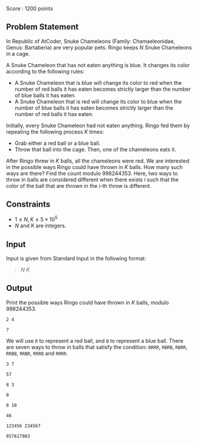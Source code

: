 Score : $1200$ points

## Problem Statement

In Republic of AtCoder, Snuke Chameleons (Family: Chamaeleonidae, Genus: Bartaberia) are very popular pets.
Ringo keeps $N$ Snuke Chameleons in a cage.

A Snuke Chameleon that has not eaten anything is blue. It changes its color according to the following rules:

- A Snuke Chameleon that is blue will change its color to red when the number of red balls it has eaten becomes strictly larger than the number of blue balls it has eaten.
- A Snuke Chameleon that is red will change its color to blue when the number of blue balls it has eaten becomes strictly larger than the number of red balls it has eaten.

Initially, every Snuke Chameleon had not eaten anything. Ringo fed them by repeating the following process $K$ times:

- Grab either a red ball or a blue ball.
- Throw that ball into the cage. Then, one of the chameleons eats it.

After Ringo threw in $K$ balls, all the chameleons were red. We are interested in the possible ways Ringo could have thrown in $K$ balls. How many such ways are there? Find the count modulo $998244353$. Here, two ways to throw in balls are considered different when there exists $i$ such that the color of the ball that are thrown in the $i$-th throw is different.

## Constraints

- $1 \leq N,K \leq 5 \times 10^5$
- $N$ and $K$ are integers.

## Input

Input is given from Standard Input in the following format:

> $N$ $K$

## Output

Print the possible ways Ringo could have thrown in $K$ balls, modulo $998244353$.

```input1
2 4
```

```output1
7
```

We will use `R` to represent a red ball, and `B` to represent a blue ball. There are seven ways to throw in balls that satisfy the condition: `BRRR`, `RBRB`, `RBRR`, `RRBB`, `RRBR`, `RRRB` and `RRRR`.

```input2
3 7
```

```output2
57
```

```input3
8 3
```

```output3
0
```

```input4
8 10
```

```output4
46
```

```input5
123456 234567
```

```output5
857617983
```